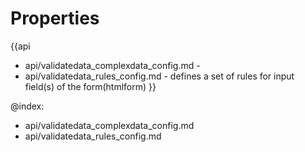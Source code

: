 Properties
==========

{{api
- api/validatedata_complexdata_config.md - 
- api/validatedata_rules_config.md - defines a set of rules for input field(s) of the form(htmlform)
}}

@index:
- api/validatedata_complexdata_config.md
- api/validatedata_rules_config.md


